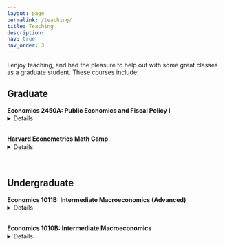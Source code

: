 ```yaml
---
layout: page
permalink: /teaching/
title: Teaching
description:  
nav: true
nav_order: 3
---
```


I enjoy teaching, and had the pleasure to help out with some great classes as a graduate student. These courses include:

## Graduate

<p style="margin-bottom: 0.1rem;"><b>Economics 2450A: Public Economics and Fiscal Policy I</b></p>
<details markdown=block><summary markdown=span>Details</summary>

  - Fall 2022, with [Stefanie Stantcheva](https://scholar.harvard.edu/stantcheva/home): [section materials](https://www.mdroste.com/ec2450a), [evaluations](https://mdroste.com/files/evaluations_ec2450a_fall2022.pdf)
</details><br>

<p style="margin-bottom: 0.1rem;"><b>Harvard Econometrics Math Camp</b></p>
<details markdown=block><summary markdown=span>Details</summary>
  
  - Summer 2020 and 2021: [GitHub repository](http://www.github.com/mdroste/metrics-mathcamp-2021)
</details><br><br>


## Undergraduate

<p style="margin-bottom: 0.1rem;"><b>Economics 1011B: Intermediate Macroeconomics (Advanced)</b></p>
<details markdown=block><summary markdown=span>Details</summary>
  
  - Spring 2023, with [Ludwig Straub](https://scholar.harvard.edu/straub/home) and [Gabriel Chodorow-Reich](https://scholar.harvard.edu/chodorow-reich/home): [section materials](https://www.mdroste.com/ec1011b), [evaluations](https://mdroste.com/files/evaluations_ec1011b_spring2023.pdf)
  - Spring 2022, with [Paul Willen](https://www.bostonfed.org/people/bank/paul-willen.aspx): [evaluations](https://mdroste.com/files/evaluations_ec1011b_spring2022.pdf)
  - Spring 2021, with [Gabriel Chodorow-Reich](https://scholar.harvard.edu/chodorow-reich/home): [evaluations](https://mdroste.com/files/evaluations_ec1011b_spring2021.pdf)
</details><br>

<p style="margin-bottom: 0.1rem;"><b>Economics 1010B: Intermediate Macroeconomics</b></p>
<details markdown=block><summary markdown=span>Details</summary>
  
  - Fall 2020, with [Thomas Baranga](https://economics.harvard.edu/people/thomas-baranga): [evaluations](https://mdroste.com/files/evaluations_ec1010b_fall2020.pdf)
</details><br><br>
